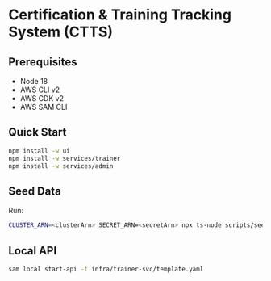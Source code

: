 # Certification & Training Tracking System (CTTS)

## Prerequisites
- Node 18
- AWS CLI v2
- AWS CDK v2
- AWS SAM CLI

## Quick Start
```bash
npm install -w ui
npm install -w services/trainer
npm install -w services/admin
```

## Seed Data
Run:
```bash
CLUSTER_ARN=<clusterArn> SECRET_ARN=<secretArn> npx ts-node scripts/seed-dev-data.ts
```

## Local API
```bash
sam local start-api -t infra/trainer-svc/template.yaml
```
